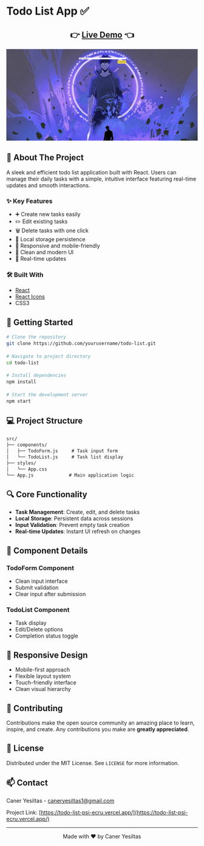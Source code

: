# Todo List App ✅

<div align="center">
  <h2>
    👉 <a href="https://todo-list-psi-ecru.vercel.app/">Live Demo</a> 👈
  </h2>
</div>

<div align="center">
  <img src="assets/demo.gif" alt="Todo List Demo" width="800"/>
</div>

## 📌 About The Project

A sleek and efficient todo list application built with React. Users can manage their daily tasks with a simple, intuitive interface featuring real-time updates and smooth interactions.

### ✨ Key Features

- ➕ Create new tasks easily
- ✏️ Edit existing tasks
- 🗑️ Delete tasks with one click
- 💾 Local storage persistence
- 📱 Responsive and mobile-friendly
- 🎨 Clean and modern UI
- 🔄 Real-time updates

### 🛠️ Built With

- [React](https://reactjs.org/)
- [React Icons](https://react-icons.github.io/react-icons/)
- CSS3

## 🚀 Getting Started

```bash
# Clone the repository
git clone https://github.com/yourusername/todo-list.git

# Navigate to project directory
cd todo-list

# Install dependencies
npm install

# Start the development server
npm start
```

## 💻 Project Structure

```
src/
├── components/
│   ├── TodoForm.js     # Task input form
│   └── TodoList.js     # Task list display
├── styles/
│   └── App.css
└── App.js             # Main application logic
```

## 🔍 Core Functionality

- **Task Management**: Create, edit, and delete tasks
- **Local Storage**: Persistent data across sessions
- **Input Validation**: Prevent empty task creation
- **Real-time Updates**: Instant UI refresh on changes

## 🎯 Component Details

### TodoForm Component
- Clean input interface
- Submit validation
- Clear input after submission

### TodoList Component
- Task display
- Edit/Delete options
- Completion status toggle

## 📱 Responsive Design

- Mobile-first approach
- Flexible layout system
- Touch-friendly interface
- Clean visual hierarchy

## 🤝 Contributing

Contributions make the open source community an amazing place to learn, inspire, and create. Any contributions you make are **greatly appreciated**.

## 📄 License

Distributed under the MIT License. See `LICENSE` for more information.

## 📫 Contact

Caner Yesiltas - caneryesiltas1@gmail.com

Project Link: [https://todo-list-psi-ecru.vercel.app/](https://todo-list-psi-ecru.vercel.app/)

---

<div align="center">
  Made with ❤️ by Caner Yesiltas
</div>
